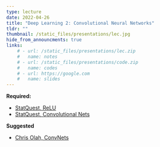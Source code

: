 ```yaml
---
type: lecture
date: 2022-04-26
title: "Deep Learning 2: Convolutional Neural Networks"
tldr: ""
thumbnail: /static_files/presentations/lec.jpg
hide_from_announcments: true
links: 
    # - url: /static_files/presentations/lec.zip
    #   name: notes
    # - url: /static_files/presentations/code.zip
    #   name: codes
    # - url: https://google.com
    #   name: slides
---
```

<!-- **Suggested Readings:** -->
<!-- - [Readings 1](http://example.com) -->

**Required:**
- [StatQuest, ReLU](https://www.youtube.com/watch?v=68BZ5f7P94E&list=PLblh5JKOoLUIxGDQs4LFFD--41Vzf-ME1&index=7&ab_channel=StatQuestwithJoshStarmer)
- [StatQuest, Convolutional Nets](https://www.youtube.com/watch?v=HGwBXDKFk9I&list=PLblh5JKOoLUIxGDQs4LFFD--41Vzf-ME1&index=13&ab_channel=StatQuestwithJoshStarmer)

**Suggested**
- [Chris Olah, ConvNets](http://colah.github.io/posts/2014-07-Conv-Nets-Modular/)